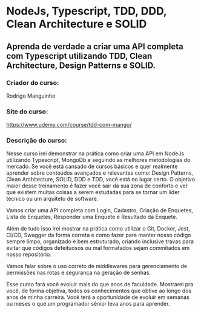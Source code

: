 # NodeJs, Typescript, TDD, DDD, Clean Architecture e SOLID
## Aprenda de verdade a criar uma API completa com Typescript utilizando TDD, Clean Architecture, Design Patterns e SOLID.
### Criador do curso:

Rodrigo Manguinho

### Site do curso:

https://www.udemy.com/course/tdd-com-mango/

### Descrição do curso:

Nesse curso irei demonstrar na prática como criar uma API em NodeJs utilizando Typescript, MongoDb e seguindo as melhores metodologias do mercado. Se você está cansado de cursos básicos e quer realmente aprender sobre conteúdos avançados e relevantes como: Design Patterns, Clean Architecture, SOLID, DDD e TDD, você está no lugar certo. O objetivo maior desse treinamento é fazer você sair da sua zona de conforto e ver que existem muitas coisas a serem estudadas para se tornar um líder técnico ou um arquiteto de software.

Vamos criar uma API completa com Login, Cadastro, Criação de Enquetes, Lista de Enquetes, Responder uma Enquete e Resultado da Enquete.

Além de tudo isso irei mostrar na prática como utilizar o Git, Docker, Jest, CI/CD, Swagger da forma correta e como fazer para manter nosso código sempre limpo, organizado e bem estruturado, criando inclusive travas para evitar que códigos defeituosos ou mal formatados sejam commitados em nosso repositório.

Vamos falar sobre o uso correto de middlewares para gerenciamento de permissões nas rotas e segurança na geração de senhas.

Esse curso fará você evoluir mais do que anos de faculdade. Mostrarei pra você, de forma objetiva, todos os conhecimentos que obtive ao longo dos anos de minha carreira. Você terá a oportunidade de evoluir em semanas ou meses o que um programador sênior leva anos para aprender.
